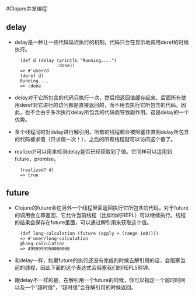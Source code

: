 #Clojure并发编程


## delay

+ delay是一种让一些代码延迟执行的机制，代码只会在显示地调用deref的时候执行。

		(def d (delay (println "Running....")
		              :done))
		=> #'user/d
		(deref d)
		Running....
		=> :done

+ delay对于它所包含的代码只执行一次，然后把返回值缓存起来。后面所有使用deref对它进行的访问都是直接返回的，而不用去执行它所包含的代码。因此，也不会由于多次执行delay所包含的代码而导致副作用。这是delay的一个优势。
+ 多个线程同时对delay进行解引用，所有的线程都会被阻塞住直到delay所包含的代码被求值（只求值一次！），之后的所有线程就可以访问这个值了。
+ realized?可以用来检测delay是否已经获取到了值。它同样可以适用到future，promise。
	
		(realized? d)
		=> true


## future

+ Clojure的future会在另外一个线程里面返回执行它所包含的代码，对于future的调用会立即返回，它允许当前线程（比如你的REPL）可以继续执行。线程的结果会保存在future里面，可以通过解引用来获取这个值。
		
		(def long-calculation (future (apply + (range 1e8))))
		=> #'user/long-calculation
		@long-calculation
		=> 4999999950000000	
		
+ 和delay一样，如果future的执行还没有完成的时候去解引用的话，会阻塞当前的线程，因此下面的这个表达式会阻塞我们的REPL5秒钟。
+ 跟delay不一样的是，在解引用一个future的时候，你可以指定一个超时时间以及一个“超时值”，“超时值”会在解引用的时候返回。